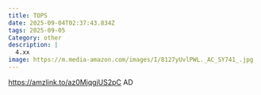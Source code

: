 ```yaml
---
title: TOPS
date: 2025-09-04T02:37:43.834Z
tags: 2025-09-05
Category: other
description: |
  4.xx
image: https://m.media-amazon.com/images/I/8127yUvlPWL._AC_SY741_.jpg
---
```

https://amzlink.to/az0MjqgjUS2pC   AD